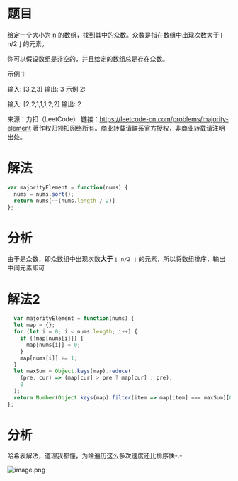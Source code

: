 
# 题目

给定一个大小为 n 的数组，找到其中的众数。众数是指在数组中出现次数大于 ⌊ n/2 ⌋ 的元素。

你可以假设数组是非空的，并且给定的数组总是存在众数。

示例 1:

输入: [3,2,3]
输出: 3
示例 2:

输入: [2,2,1,1,1,2,2]
输出: 2

来源：力扣（LeetCode）
链接：https://leetcode-cn.com/problems/majority-element
著作权归领扣网络所有。商业转载请联系官方授权，非商业转载请注明出处。

# 解法

```javascript
var majorityElement = function(nums) {
  nums = nums.sort();
  return nums[~~(nums.length / 2)]
};
```

# 分析

由于是众数，即众数组中出现次数**大于** `⌊ n/2 ⌋` 的元素，所以将数组排序，输出中间元素即可

# 解法2

```javascript
  var majorityElement = function(nums) {
  let map = {};
  for (let i = 0; i < nums.length; i++) {
    if (!map[nums[i]]) {
      map[nums[i]] = 0;
    }
    map[nums[i]] += 1;
  }
  let maxSum = Object.keys(map).reduce(
    (pre, cur) => (map[cur] > pre ? map[cur] : pre),
    0
  );
  return Number(Object.keys(map).filter(item => map[item] === maxSum)[0]);
};
```

# 分析

哈希表解法，道理我都懂，为啥遍历这么多次速度还比排序快-.-

![image.png](https://i.loli.net/2019/11/16/AcslYjMOvzTeLha.png)